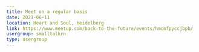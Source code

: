 ```yaml
---
title: Meet on a regular basis
date: 2021-06-11
location: Heart and Soul, Heidelberg
link: https://www.meetup.com/back-to-the-future/events/hmcmfpyccjbpb/
usergroup: smalltalkrn
type: usergroup
---
```

